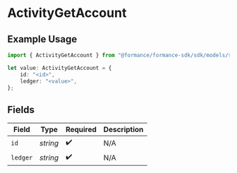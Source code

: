 # ActivityGetAccount

## Example Usage

```typescript
import { ActivityGetAccount } from "@formance/formance-sdk/sdk/models/shared";

let value: ActivityGetAccount = {
    id: "<id>",
    ledger: "<value>",
};
```

## Fields

| Field              | Type               | Required           | Description        |
| ------------------ | ------------------ | ------------------ | ------------------ |
| `id`               | *string*           | :heavy_check_mark: | N/A                |
| `ledger`           | *string*           | :heavy_check_mark: | N/A                |